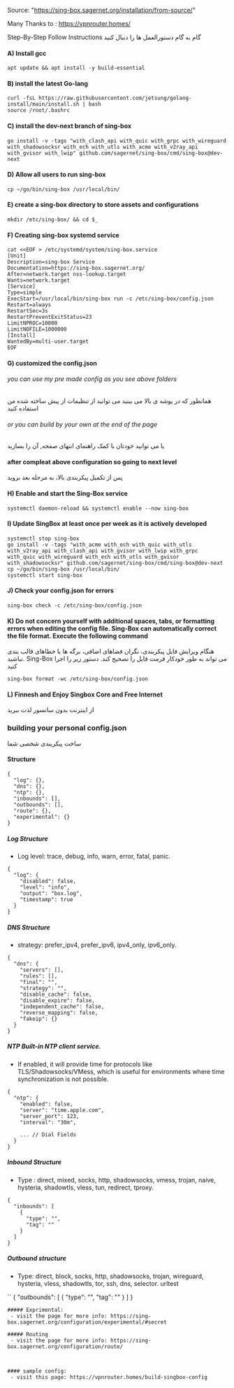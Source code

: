 
Source: "https://sing-box.sagernet.org/installation/from-source/"

Many Thanks to : https://vpnrouter.homes/

Step-By-Step Follow Instructions
گام به گام دستورالعمل ها را دنبال کنید

#### A) Install gcc
```
apt update && apt install -y build-essential
```

#### B) install the latest Go-lang
```
curl -fsL https://raw.githubusercontent.com/jetsung/golang-install/main/install.sh | bash
source /root/.bashrc
```

#### C) install the dev-next branch of sing-box
```
go install -v -tags "with_clash_api with_quic with_grpc with_wireguard with_shadowsocksr with_ech with_utls with_acme with_v2ray_api with_gvisor with_lwip" github.com/sagernet/sing-box/cmd/sing-box@dev-next
```

#### D) Allow all users to run sing-box
```
cp ~/go/bin/sing-box /usr/local/bin/
```

#### E) create a sing-box directory to store assets and configurations
```
mkdir /etc/sing-box/ && cd $_
```

#### F) Creating sing-box systemd service
```
cat <<EOF > /etc/systemd/system/sing-box.service
[Unit]
Description=sing-box Service
Documentation=https://sing-box.sagernet.org/
After=network.target nss-lookup.target
Wants=network.target
[Service]
Type=simple
ExecStart=/usr/local/bin/sing-box run -c /etc/sing-box/config.json
Restart=always
RestartSec=3s
RestartPreventExitStatus=23
LimitNPROC=10000
LimitNOFILE=1000000
[Install]
WantedBy=multi-user.target
EOF
```
#### G) customized the config.json

   ###### you can use my pre made config as you see above folders
   همانطور که در پوشه ی بالا می بینید می توانید از تنظیمات از پیش ساخته شده من استفاده کنید

   ###### or you can build by your own at the end of the page
   یا می توانید خودتان با کمک راهنمای انتهای صفحه, آن را بسازید
   
#### after compleat above configuration so going to next level
   پس از تکمیل پیکربندی بالا، به مرحله بعد بروید

#### H) Enable and start the Sing-Box service
```
systemctl daemon-reload && systemctl enable --now sing-box
```

#### I) Update SingBox at least once per week as it is actively developed
```
systemctl stop sing-box
go install -v -tags "with_acme with_ech with_quic with_utls with_v2ray_api with_clash_api with_gvisor with_lwip with_grpc with_quic with_wireguard with_ech with_utls with_gvisor with_shadowsocksr" github.com/sagernet/sing-box/cmd/sing-box@dev-next
cp ~/go/bin/sing-box /usr/local/bin/
systemctl start sing-box
```

#### J) Check your config.json for errors
```
sing-box check -c /etc/sing-box/config.json
```

#### K) Do not concern yourself with additional spaces, tabs, or formatting errors when editing the config file. Sing-Box can automatically correct the file format. Execute the following command
   هنگام ویرایش فایل پیکربندی، نگران فضاهای اضافی، برگه ها یا خطاهای قالب بندی نباشید. Sing-Box می تواند به طور خودکار فرمت فایل را تصحیح کند. دستور زیر را اجرا کنید
```
sing-box format -wc /etc/sing-box/config.json
```

#### L) Finnesh and Enjoy Singbox Core and Free Internet
   از اینترنت بدون سانسور لذت ببرید

 
### building your personal config.json
   ساخت پیکربندی شخصی شما

#### Structure
```
{
  "log": {},
  "dns": {},
  "ntp": {},
  "inbounds": [],
  "outbounds": [],
  "route": {},
  "experimental": {}
}
```
##### Log Structure
 - Log level: trace, debug, info, warn, error, fatal, panic.
```
{
  "log": {
    "disabled": false,
    "level": "info",
    "output": "box.log",
    "timestamp": true
  }
}
```
##### DNS Structure
 - strategy: prefer_ipv4, prefer_ipv6, ipv4_only, ipv6_only.
```
{
  "dns": {
    "servers": [],
    "rules": [],
    "final": "",
    "strategy": "",
    "disable_cache": false,
    "disable_expire": false,
    "independent_cache": false,
    "reverse_mapping": false,
    "fakeip": {}
  }
}
```
##### NTP Built-in NTP client service.

 - If enabled, it will provide time for protocols like TLS/Shadowsocks/VMess, which is useful for environments where time synchronization is not possible.
```
{
  "ntp": {
    "enabled": false,
    "server": "time.apple.com",
    "server_port": 123,
    "interval": "30m",

    ... // Dial Fields
  }
}
```
##### Inbound Structure
 - Type : direct, mixed, socks, http, shadowsocks, vmess, trojan, naive, hysteria, shadowtls, vless, tun, redirect, tproxy.

```
{
  "inbounds": [
    {
      "type": "",
      "tag": ""
    }
  ]
}
```
##### Outbound structure
 - Type: direct, block, socks, http, shadowsocks, trojan, wireguard, hysteria, vless, shadowtls, tor, ssh, dns, selector. urltest
 	
``
{
  "outbounds": [
    {
      "type": "",
      "tag": ""
    }
  ]
}
```
##### Exprimental:
 - visit the page for more info: https://sing-box.sagernet.org/configuration/experimental/#secret

##### Routing
 - visit the page for more info: https://sing-box.sagernet.org/configuration/route/



#### sample config:
 - visit this page: https://vpnrouter.homes/build-singbox-config
 
 
